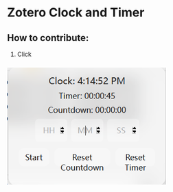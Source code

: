 # Zotero Clock and Timer

## How to contribute:
1. Click 
### 

![Here is a Clock & Timer that can track your time for reading papers! \nCherish your time and happy research!](image.png)